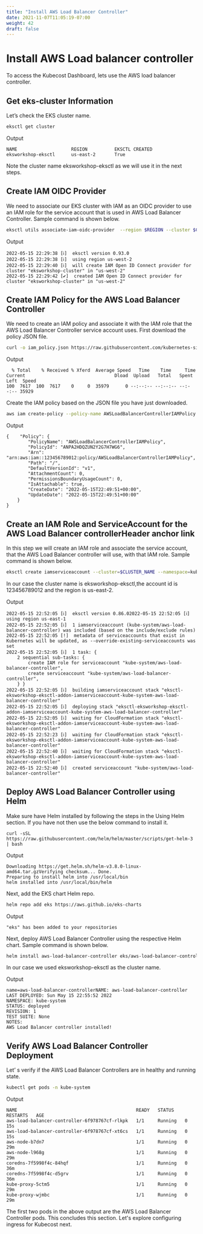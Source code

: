 ```yaml
---
title: "Install AWS Load Balancer Controller"
date: 2021-11-07T11:05:19-07:00
weight: 42
draft: false
---
```


# Install AWS Load balancer controller

To access the Kubecost Dashboard, lets use the AWS load balancer controller.

## Get eks-cluster Information

Let’s check the EKS cluster name.

```bash
eksctl get cluster
```

Output

```
NAME                    REGION          EKSCTL CREATED
eksworkshop-eksctl      us-east-2       True
```

Note the cluster name eksworkshop-eksctl as we will use it in the next steps.

## Create IAM OIDC Provider

We need to associate our EKS cluster with IAM as an OIDC provider to use an IAM role for the service account that is used in AWS Load Balancer Controller. Sample command is shown below.

```bash
eksctl utils associate-iam-oidc-provider  --region $REGION --cluster $CLUSTER_NAME --approve
```

Output

```
2022-05-15 22:29:38 [ℹ]  eksctl version 0.93.0
2022-05-15 22:29:38 [ℹ]  using region us-west-2
2022-05-15 22:29:40 [ℹ]  will create IAM Open ID Connect provider for cluster "eksworkshop-cluster" in "us-west-2"
2022-05-15 22:29:42 [✔]  created IAM Open ID Connect provider for cluster "eksworkshop-cluster" in "us-west-2"
```

## Create IAM Policy for the AWS Load Balancer Controller

We need to create an IAM policy and associate it with the IAM role that the AWS Load Balancer Controller service account uses. First download the policy JSON file.

```bash
curl -o iam_policy.json https://raw.githubusercontent.com/kubernetes-sigs/aws-load-balancer-controller/v2.4.3/docs/install/iam_policy.json
```

Output
```
  % Total    % Received % Xferd  Average Speed   Time    Time     Time  Current                                 Dload  Upload   Total   Spent    Left  Speed
100  7617  100  7617    0     0  35979      0 --:--:-- --:--:-- --:--:-- 35929
```

Create the IAM policy based on the JSON file you have just downloaded.

```bash
aws iam create-policy --policy-name AWSLoadBalancerControllerIAMPolicy  --policy-document file://iam_policy.json
```

Output
```
{    "Policy": {
        "PolicyName": "AWSLoadBalancerControllerIAMPolicy",
        "PolicyId": "ANPA2HDQZUN2Y2G7H7WG6",
        "Arn": "arn:aws:iam::123456789012:policy/AWSLoadBalancerControllerIAMPolicy",
        "Path": "/",
        "DefaultVersionId": "v1",
        "AttachmentCount": 0,
        "PermissionsBoundaryUsageCount": 0,
        "IsAttachable": true,
        "CreateDate": "2022-05-15T22:49:51+00:00",
        "UpdateDate": "2022-05-15T22:49:51+00:00"
    }
}
```

## Create an IAM Role and ServiceAccount for the AWS Load Balancer controllerHeader anchor link

In this step we will create an IAM role and associate the service account, that the AWS Load Balancer controller will use, with that IAM role. Sample command is shown below.

```bash
eksctl create iamserviceaccount --cluster=$CLUSTER_NAME --namespace=kube-system --name=aws-load-balancer-controller --attach-policy-arn=arn:aws:iam::$AWS_ACCOUNT_ID:policy/AWSLoadBalancerControllerIAMPolicy --override-existing-serviceaccounts --region $REGION --approve
```

In our case the cluster name is eksworkshop-eksctl,the account id is 123456789012 and the region is us-east-2.

Output

```
2022-05-15 22:52:05 [ℹ]  eksctl version 0.86.02022-05-15 22:52:05 [ℹ]  using region us-east-1
2022-05-15 22:52:05 [ℹ]  1 iamserviceaccount (kube-system/aws-load-balancer-controller) was included (based on the include/exclude rules)
2022-05-15 22:52:05 [!]  metadata of serviceaccounts that exist in Kubernetes will be updated, as --override-existing-serviceaccounts was set
2022-05-15 22:52:05 [ℹ]  1 task: { 
    2 sequential sub-tasks: { 
        create IAM role for serviceaccount "kube-system/aws-load-balancer-controller",
        create serviceaccount "kube-system/aws-load-balancer-controller",
    } }
2022-05-15 22:52:05 [ℹ]  building iamserviceaccount stack "eksctl-eksworkshop-eksctl-addon-iamserviceaccount-kube-system-aws-load-balancer-controller"
2022-05-15 22:52:05 [ℹ]  deploying stack "eksctl-eksworkshop-eksctl-addon-iamserviceaccount-kube-system-aws-load-balancer-controller"
2022-05-15 22:52:05 [ℹ]  waiting for CloudFormation stack "eksctl-eksworkshop-eksctl-addon-iamserviceaccount-kube-system-aws-load-balancer-controller"
2022-05-15 22:52:23 [ℹ]  waiting for CloudFormation stack "eksctl-eksworkshop-eksctl-addon-iamserviceaccount-kube-system-aws-load-balancer-controller"
2022-05-15 22:52:40 [ℹ]  waiting for CloudFormation stack "eksctl-eksworkshop-eksctl-addon-iamserviceaccount-kube-system-aws-load-balancer-controller"
2022-05-15 22:52:40 [ℹ]  created serviceaccount "kube-system/aws-load-balancer-controller"
```

## Deploy AWS Load Balancer Controller using Helm

Make sure have Helm installed by following the steps in the Using Helm section. If you have not then use the below command to install it.

```
curl -sSL https://raw.githubusercontent.com/helm/helm/master/scripts/get-helm-3 | bash
```

Output

```
Downloading https://get.helm.sh/helm-v3.8.0-linux-amd64.tar.gzVerifying checksum... Done.
Preparing to install helm into /usr/local/bin
helm installed into /usr/local/bin/helm
```

Next, add the EKS chart Helm repo.

```bash
helm repo add eks https://aws.github.io/eks-charts
```
Output
```
"eks" has been added to your repositories
```

Next, deploy AWS Load Balancer Controller using the respective Helm chart. Sample command is shown below.

```bash
helm install aws-load-balancer-controller eks/aws-load-balancer-controller -n kube-system --set clusterName=$CLUSTER_NAME --set serviceAccount.create=false --set serviceAccount.name=aws-load-balancer-controller
```

In our case we used eksworkshop-eksctl as the cluster name.

Output

```
name=aws-load-balancer-controllerNAME: aws-load-balancer-controller
LAST DEPLOYED: Sun May 15 22:55:52 2022
NAMESPACE: kube-system
STATUS: deployed
REVISION: 1
TEST SUITE: None
NOTES:
AWS Load Balancer controller installed!
```

## Verify AWS Load Balancer Controller Deployment

Let’ s verify if the AWS Load Balancer Controllers are in healthy and running state.

```bash
kubectl get pods -n kube-system
```

Output
```
NAME                                            READY   STATUS    RESTARTS   AGE
aws-load-balancer-controller-6f978767cf-rlkpk   1/1     Running   0          15s
aws-load-balancer-controller-6f978767cf-xt6cs   1/1     Running   0          15s
aws-node-b7dn7                                  1/1     Running   0          29m
aws-node-l968g                                  1/1     Running   0          29m
coredns-7f5998f4c-84hqf                         1/1     Running   0          36m
coredns-7f5998f4c-d5grv                         1/1     Running   0          36m
kube-proxy-5ctm5                                1/1     Running   0          29m
kube-proxy-wjmbc                                1/1     Running   0          29m
```

The first two pods in the above output are the AWS Load Balancer Controller pods. This concludes this section. Let's explore configuring ingress for Kubecost next.


